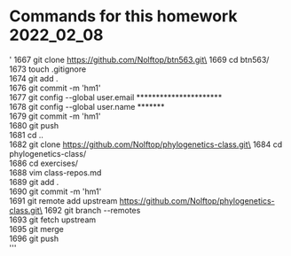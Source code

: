  # Commands for this homework 2022_02_08
'
 1667  git clone https://github.com/Nolftop/btn563.git\
 1669  cd btn563/\
 1673  touch .gitignore\
 1674  git add .\
 1676  git commit -m 'hm1'\
 1677  git config --global user.email **********************\
 1678  git config --global user.name *******\
 1679  git commit -m 'hm1'\
 1680  git push\
 1681  cd ..\
 1682  git clone https://github.com/Nolftop/phylogenetics-class.git\
 1684  cd phylogenetics-class/\
 1686  cd exercises/\
 1688  vim class-repos.md \
 1689  git add .\
 1690  git commit -m 'hm1'\
 1691  git remote add upstream https://github.com/Nolftop/phylogenetics-class.git\
 1692  git branch --remotes\
 1693  git fetch upstream\
 1695  git merge\
 1696  git push\
 '''
